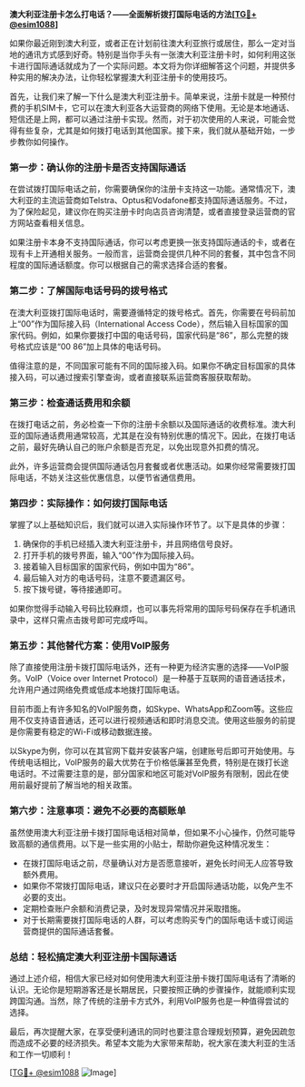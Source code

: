 **澳大利亚注册卡怎么打电话？——全面解析拨打国际电话的方法[[TG💪+ @esim1088](https://t.me/s/esim1088)]**

如果你最近刚到澳大利亚，或者正在计划前往澳大利亚旅行或居住，那么一定对当地的通讯方式感到好奇。特别是当你手头有一张澳大利亚注册卡时，如何利用这张卡进行国际通话就成为了一个实际问题。本文将为你详细解答这个问题，并提供多种实用的解决办法，让你轻松掌握澳大利亚注册卡的使用技巧。

首先，让我们来了解一下什么是澳大利亚注册卡。简单来说，注册卡就是一种预付费的手机SIM卡，它可以在澳大利亚各大运营商的网络下使用。无论是本地通话、短信还是上网，都可以通过注册卡实现。然而，对于初次使用的人来说，可能会觉得有些复杂，尤其是如何拨打电话到其他国家。接下来，我们就从基础开始，一步步教你如何操作。

### **第一步：确认你的注册卡是否支持国际通话**

在尝试拨打国际电话之前，你需要确保你的注册卡支持这一功能。通常情况下，澳大利亚的主流运营商如Telstra、Optus和Vodafone都支持国际通话服务。不过，为了保险起见，建议你在购买注册卡时向店员咨询清楚，或者直接登录运营商的官方网站查看相关信息。

如果注册卡本身不支持国际通话，你可以考虑更换一张支持国际通话的卡，或者在现有卡上开通相关服务。一般而言，运营商会提供几种不同的套餐，其中包含不同程度的国际通话额度。你可以根据自己的需求选择合适的套餐。

### **第二步：了解国际电话号码的拨号格式**

在澳大利亚拨打国际电话时，需要遵循特定的拨号格式。首先，你需要在号码前加上“00”作为国际接入码（International Access Code），然后输入目标国家的国家代码。例如，如果你要拨打中国的电话号码，国家代码是“86”，那么完整的拨号格式应该是“00 86”加上具体的电话号码。

值得注意的是，不同国家可能有不同的国际接入码。如果你不确定目标国家的具体接入码，可以通过搜索引擎查询，或者直接联系运营商客服获取帮助。

### **第三步：检查通话费用和余额**

在拨打电话之前，务必检查一下你的注册卡余额以及国际通话的收费标准。澳大利亚的国际通话费用通常较高，尤其是在没有特别优惠的情况下。因此，在拨打电话之前，最好先确认自己的账户余额是否充足，以免出现意外扣费的情况。

此外，许多运营商会提供国际通话包月套餐或者优惠活动。如果你经常需要拨打国际电话，不妨关注这些优惠信息，以便节省通信费用。

### **第四步：实际操作：如何拨打国际电话**

掌握了以上基础知识后，我们就可以进入实际操作环节了。以下是具体的步骤：

1. 确保你的手机已经插入澳大利亚注册卡，并且网络信号良好。
2. 打开手机的拨号界面，输入“00”作为国际接入码。
3. 接着输入目标国家的国家代码，例如中国为“86”。
4. 最后输入对方的电话号码，注意不要遗漏区号。
5. 按下拨号键，等待接通即可。

如果你觉得手动输入号码比较麻烦，也可以事先将常用的国际号码保存在手机通讯录中，这样只需点击拨号即可完成呼叫。

### **第五步：其他替代方案：使用VoIP服务**

除了直接使用注册卡拨打国际电话外，还有一种更为经济实惠的选择——VoIP服务。VoIP（Voice over Internet Protocol）是一种基于互联网的语音通话技术，允许用户通过网络免费或低成本地拨打国际电话。

目前市面上有许多知名的VoIP服务商，如Skype、WhatsApp和Zoom等。这些应用不仅支持语音通话，还可以进行视频通话和即时消息交流。使用这些服务的前提是你需要有稳定的Wi-Fi或移动数据连接。

以Skype为例，你可以在其官网下载并安装客户端，创建账号后即可开始使用。与传统电话相比，VoIP服务的最大优势在于价格低廉甚至免费，特别是在拨打长途电话时。不过需要注意的是，部分国家和地区可能对VoIP服务有限制，因此在使用前最好提前了解当地的相关政策。

### **第六步：注意事项：避免不必要的高额账单**

虽然使用澳大利亚注册卡拨打国际电话相对简单，但如果不小心操作，仍然可能导致高额的通信费用。以下是一些实用的小贴士，帮助你避免这种情况发生：

- 在拨打国际电话之前，尽量确认对方是否愿意接听，避免长时间无人应答导致额外费用。
- 如果你不常拨打国际电话，建议只在必要时才开启国际通话功能，以免产生不必要的支出。
- 定期检查账户余额和消费记录，及时发现异常情况并采取措施。
- 对于长期需要拨打国际电话的人群，可以考虑购买专门的国际电话卡或订阅运营商提供的国际通话套餐。

### **总结：轻松搞定澳大利亚注册卡国际通话**

通过上述介绍，相信大家已经对如何使用澳大利亚注册卡拨打国际电话有了清晰的认识。无论你是短期游客还是长期居民，只要按照正确的步骤操作，就能顺利实现跨国沟通。当然，除了传统的注册卡方式外，利用VoIP服务也是一种值得尝试的选择。

最后，再次提醒大家，在享受便利通讯的同时也要注意合理规划预算，避免因疏忽而造成不必要的经济损失。希望本文能为大家带来帮助，祝大家在澳大利亚的生活和工作一切顺利！

[[TG💪+ @esim1088](https://t.me/s/esim1088) ![Image](https://i.postimg.cc/4NQfJmqS/Snipaste-2025-05-13-00-14-12.png)]